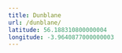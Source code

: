 ```yaml
---
title: Dunblane
url: /dunblane/
latitude: 56.188310800000004
longitude: -3.9640877000000003
---
```


